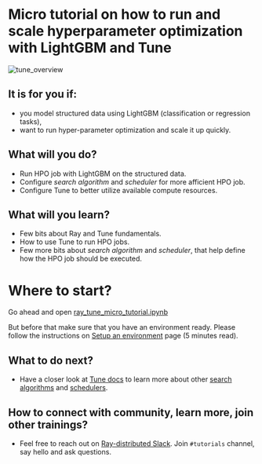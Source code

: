 # Micro tutorial on how to run and scale hyperparameter optimization with LightGBM and Tune

![tune_overview](https://docs.ray.io/en/latest/_images/tune_overview.png)

## It is for you if:
* you model structured data using LightGBM (classification or regression tasks),
* want to run hyper-parameter optimization and scale it up quickly.

## What will you do?
* Run HPO job with LightGBM on the structured data.
* Configure _search algorithm_ and _scheduler_ for more afficient HPO job.
* Configure Tune to better utilize available compute resources.

## What will you learn?
* Few bits about Ray and Tune fundamentals.
* How to use Tune to run HPO jobs.
* Few more bits about _search algorithm_ and _scheduler_, that help define how the HPO job should be executed.

# Where to start?
Go ahead and open [ray_tune_micro_tutorial.ipynb](ray_tune_micro_tutorial.ipynb)

But before that make sure that you have an environment ready. Please follow the instructions on [Setup an environment](environment_setup.md) page (5 minutes read).

## What to do next?
* Have a closer look at [Tune docs](https://docs.ray.io/en/latest/tune/index.html) to learn more about other [search algorithms]() and [schedulers]().

## How to connect with community, learn more, join other trainings?
* Feel free to reach out on [Ray-distributed Slack](https://ray-distributed.slack.com/archives/C011ML23W5B). Join `#tutorials` channel, say hello and ask questions.

